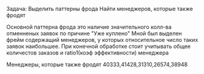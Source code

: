 Задача: 
Выделить паттерны фрода
Найти менеджеров, которые также фродят 

Основной паттерна фрода это наличие значительного колл-ва отменненых заявок по причине "Уже куплено"
Мной был выделен фрейм содержащий менеджеров, у которых относительное число таких заявок наибольшее.
При конечной обработке стоит учитывать общее количестов заказов и ratio1(коэф эффективности) менеджера

Менеджеры, которые также фродят 
40333,41428,31310,26574,38948
